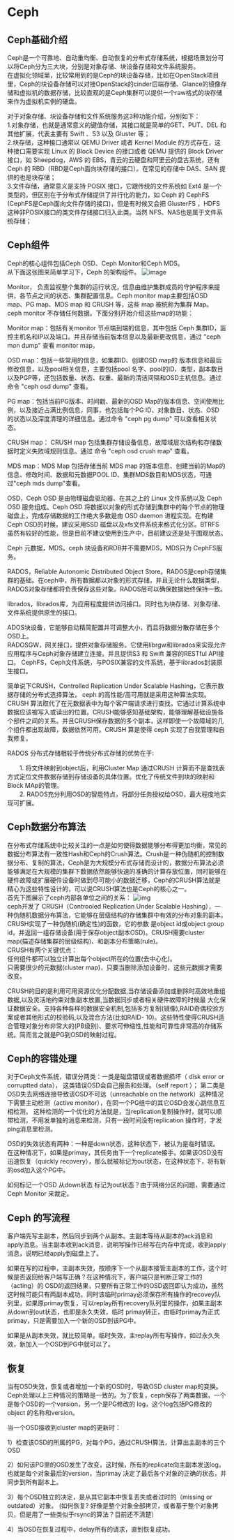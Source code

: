  # Ceph #
 ##  Ceph基础介绍 ##
Ceph是一个可靠地、自动重均衡、自动恢复的分布式存储系统，根据场景划分可以将Ceph分为三大块，分别是对象存储、块设备存储和文件系统服务。  
在虚拟化领域里，比较常用到的是Ceph的块设备存储，比如在OpenStack项目里，Ceph的块设备存储可以对接OpenStack的cinder后端存储、Glance的镜像存储和虚拟机的数据存储，比较直观的是Ceph集群可以提供一个raw格式的块存储来作为虚拟机实例的硬盘。  
  
对于对象存储、块设备存储和文件系统服务这3种功能介绍，分别如下：  
1.对象存储，也就是通常意义的键值存储，其接口就是简单的GET、PUT、DEL 和其他扩展，代表主要有 Swift 、S3 以及 Gluster 等；  
2.块存储，这种接口通常以 QEMU Driver 或者 Kernel Module 的方式存在，这种接口需要实现 Linux 的 Block Device 的接口或者 QEMU 提供的 Block Driver 接口，如 Sheepdog，AWS 的 EBS，青云的云硬盘和阿里云的盘古系统，还有 Ceph 的 RBD（RBD是Ceph面向块存储的接口）。在常见的存储中 DAS、SAN 提供的也是块存储；  
3.文件存储，通常意义是支持 POSIX 接口，它跟传统的文件系统如 Ext4 是一个类型的，但区别在于分布式存储提供了并行化的能力，如 Ceph 的 CephFS (CephFS是Ceph面向文件存储的接口)，但是有时候又会把 GlusterFS ，HDFS 这种非POSIX接口的类文件存储接口归入此类。当然 NFS、NAS也是属于文件系统存储；  

## Ceph组件 ##
Ceph的核心组件包括Ceph OSD、Ceph Monitor和Ceph MDS。  
从下面这张图来简单学习下，Ceph 的架构组件。
![image](https://images2017.cnblogs.com/blog/1109179/201711/1109179-20171106211611450-2111366494.png)  
  
Monitor， 负责监视整个集群的运行状况，信息由维护集群成员的守护程序来提供，各节点之间的状态、集群配置信息。Ceph monitor map主要包括OSD map、PG map、MDS map 和 CRUSH 等，这些 map 被统称为集群 Map。ceph monitor 不存储任何数据。下面分别开始介绍这些map的功能：

Monitor map：包括有关monitor 节点端到端的信息，其中包括 Ceph 集群ID，监控主机名和IP以及端口。并且存储当前版本信息以及最新更改信息，通过 "ceph mon dump" 查看 monitor map。  

OSD map：包括一些常用的信息，如集群ID、创建OSD map的 版本信息和最后修改信息，以及pool相关信息，主要包括pool 名字、pool的ID、类型，副本数目以及PGP等，还包括数量、状态、权重、最新的清洁间隔和OSD主机信息。通过命令 "ceph osd dump" 查看。  

PG map：包括当前PG版本、时间戳、最新的OSD Map的版本信息、空间使用比例，以及接近占满比例信息，同事，也包括每个PG ID、对象数目、状态、OSD 的状态以及深度清理的详细信息。通过命令 "ceph pg dump" 可以查看相关状态。  

CRUSH map： CRUSH map 包括集群存储设备信息，故障域层次结构和存储数据时定义失败域规则信息。通过 命令 "ceph osd crush map" 查看。  

MDS map：MDS Map 包括存储当前 MDS map 的版本信息、创建当前的Map的信息、修改时间、数据和元数据POOL ID、集群MDS数目和MDS状态，可通过"ceph mds dump"查看。  

OSD，Ceph OSD 是由物理磁盘驱动器、在其之上的 Linux 文件系统以及 Ceph OSD 服务组成。Ceph OSD 将数据以对象的形式存储到集群中的每个节点的物理磁盘上，完成存储数据的工作绝大多数是由 OSD daemon 进程实现。在构建 Ceph OSD的时候，建议采用SSD 磁盘以及xfs文件系统来格式化分区。BTRFS 虽然有较好的性能，但是目前不建议使用到生产中，目前建议还是处于围观状态。  

Ceph 元数据，MDS。ceph 块设备和RDB并不需要MDS，MDS只为 CephFS服务。  

RADOS，Reliable Autonomic Distributed Object Store。RADOS是ceph存储集群的基础。在ceph中，所有数据都以对象的形式存储，并且无论什么数据类型，RADOS对象存储都将负责保存这些对象。RADOS层可以确保数据始终保持一致。  

librados，librados库，为应用程度提供访问接口。同时也为块存储、对象存储、文件系统提供原生的接口。  

ADOS块设备，它能够自动精简配置并可调整大小，而且将数据分散存储在多个OSD上。  
RADOSGW，网关接口，提供对象存储服务。它使用librgw和librados来实现允许应用程序与Ceph对象存储建立连接。并且提供S3 和 Swift 兼容的RESTful API接口。
CephFS，Ceph文件系统，与POSIX兼容的文件系统，基于librados封装原生接口。  

简单说下CRUSH，Controlled Replication Under Scalable Hashing，它表示数据存储的分布式选择算法， ceph 的高性能/高可用就是采用这种算法实现。CRUSH 算法取代了在元数据表中为每个客户端请求进行查找，它通过计算系统中数据应该被写入或读出的位置。CRUSH能够感知基础架构，能够理解基础设施各个部件之间的关系。并且CRUSH保存数据的多个副本，这样即使一个故障域的几个组件都出现故障，数据依然可用。CRUSH 算是使得 ceph 实现了自我管理和自我修复。

RADOS 分布式存储相较于传统分布式存储的优势在于:  

　　1. 将文件映射到object后，利用Cluster Map 通过CRUSH 计算而不是查找表方式定位文件数据存储到存储设备的具体位置。优化了传统文件到块的映射和Block MAp的管理。  
　　2. RADOS充分利用OSD的智能特点，将部分任务授权给OSD，最大程度地实现可扩展。  
## Ceph数据分布算法 ##

在分布式存储系统中比较关注的一点是如何使得数据能够分布得更加均衡，常见的数据分布算法有一致性Hash和Ceph的Crush算法。Crush是一种伪随机的控制数据分布、复制的算法，Ceph是为大规模分布式存储而设计的，数据分布算法必须能够满足在大规模的集群下数据依然能够快速的准确的计算存放位置，同时能够在硬件故障或扩展硬件设备时做到尽可能小的数据迁移，Ceph的CRUSH算法就是精心为这些特性设计的，可以说CRUSH算法也是Ceph的核心之一。  
首先下图展示了ceph内部各单位之间的关系：
![img](https://images2017.cnblogs.com/blog/1302233/201712/1302233-20171224011812365-1637840216.png)  
ceph开发了 CRUSH（Controoled Replication Under Scalable Hashing），一种伪随机数据分布算法，它能够在层级结构的存储集群中有效的分布对象的副本。CRUSH实现了一种伪随机(确定性)的函数，它的参数 是object id或object group id，并返回一组存储设备(用于保存object副本OSD)。CRUSH需要cluster map(描述存储集群的层级结构)、和副本分布策略(rule)。  
CRUSH有两个关键优点：  
任何组件都可以独立计算出每个object所在的位置(去中心化)。  
只需要很少的元数据(cluster map)，只要当删除添加设备时，这些元数据才需要改变。  

CRUSH的目的是利用可用资源优化分配数据,当存储设备添加或删除时高效地重组数据,以及灵活地约束对象副本放置,当数据同步或者相关硬件故障的时候最 大化保证数据安全。支持各种各样的数据安全机制,包括多方复制(镜像),RAID奇偶校验方案或者其他形式的校验码,以及混合方法(比如RAID- 10)。这些特性使得CRUSH适合管理对象分布非常大的(PB级别)、要求可伸缩性,性能和可靠性非常高的存储系统。简而言之就是PG到OSD的映射过程。  

## Ceph的容错处理 ##
对于Ceph文件系统，错误分两类：一类是磁盘错误或者数据损坏（ disk error or  corruptted data）， 这类错误OSD会自己报告和处理。（self report ）； 第二类是OSD失去网络连接导致该OSD不可达（unreachable on the network）这种情况下需要主动检测（active monitor），在同一个PG组中的其它OSD会发心跳信息互相检测。 这种检测的一个优化的方法就是，当replication复制操作时，就可以顺带检测，不用发单独的消息来检测，只有一段时间没有replication 操作时，才发ping消息里检测。  

OSD的失效状态有两种：一种是down状态，这种状态下，被认为是临时错误。 在这种情况下，如果是primay，其任务由下一个replicate接手。如果该OSD没有迅速恢复（quickly recovery），那么就被标记为out状态，在这种状态下，将有新的osd加入这个PG中。  

如何标记一个OSD 从down状态 标记为out状态？由于网络分区的问题，需要通过 Ceph Monitor 来裁定。  

## Ceph 的写流程 ##
 客户端先写主副本，然后同步到两个从副本。主副本等待从副本的ack消息和apply消息。当主副本收到ack消息，说明写操作已经写在内存中完成，收到apply 消息，说明已经apply到磁盘上了。  

如果在写的过程中，主副本失效，按顺序下一个从副本接管主副本的工作，这个时候是否返回给客户端写正确？在这种情况下，客户端只是判断正常工作的 （acting）的 OSD的返回结果，只要所有正常工作的OSD返回即认为成功，虽然这时候可能只有两副本成功。同时该临时primay必须保存所有操作的recovey队 列里，如果原primay恢复，可以replay所有recovery队列里的操作，如果主副本从down到out状态，也即是永久失效，临时 primay转正，由临时primay为正式primay，只是需要加入一个新的OSD到该PG中。  

如果是从副本失效，就比较简单。临时失效，主replay所有写操作，如过永久失效，新加入一个OSD到PG中就可以了。

## 恢复 ##
当有OSD失效，恢复或者增加一个新的OSD时，导致OSD cluster map的变换。Ceph处理以上三种情况的策略是一致的。为了恢复，ceph保存了两类数据，一个是每个OSD的一个version，另一个是PG修改的 log，这个log包括PG修改的object 的名称和version。  

当一个OSD接收到cluster map的更新时：  

1）检查该OSD的所属的PG，对每个PG，通过CRUSH算法，计算出主副本的三个OSD  

2）如何该PG里的OSD发生了改变，这时候，所有的replicate向主副本发送log，也就是每个对象最后的version，当primay 决定了最后各个对象的正确的状态，并同步到所有副本上。  

3）每个OSD独立的决定，是从其它副本中恢复丢失或者过时的（missing or outdated）对象。 (如何恢复? 好像是整个对象全部拷贝，或者基于整个对象拷贝，但是用了一些类似于rsync的算法？目前还不清楚）  

4）当OSD在恢复过程中，delay所有的请求，直到恢复成功。  
